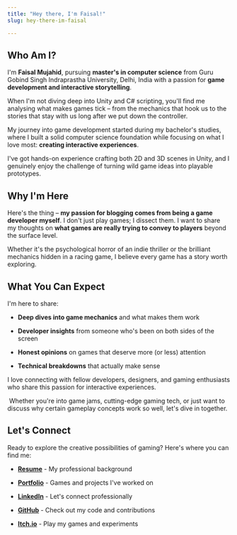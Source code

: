 ```yaml
---
title: "Hey there, I'm Faisal!"
slug: hey-there-im-faisal

---
```


## **Who Am I?**

I'm **Faisal Mujahid**, pursuing **master's in computer science** from Guru Gobind Singh Indraprastha University, Delhi, India with a passion for **game development and interactive storytelling**.

When I'm not diving deep into Unity and C# scripting, you'll find me analysing what makes games tick – from the mechanics that hook us to the stories that stay with us long after we put down the controller.

My journey into game development started during my bachelor's studies, where I built a solid computer science foundation while focusing on what I love most: **creating interactive experiences**.

I've got hands-on experience crafting both 2D and 3D scenes in Unity, and I genuinely enjoy the challenge of turning wild game ideas into playable prototypes.

## **Why I'm Here**

Here's the thing – **my passion for blogging comes from being a game developer myself**. I don't just play games; I dissect them. I want to share my thoughts on **what games are really trying to convey to players** beyond the surface level.

Whether it's the psychological horror of an indie thriller or the brilliant mechanics hidden in a racing game, I believe every game has a story worth exploring.

## **What You Can Expect**

I'm here to share:

* **Deep dives into game mechanics** and what makes them work
    
* **Developer insights** from someone who's been on both sides of the screen
    
* **Honest opinions** on games that deserve more (or less) attention
    
* **Technical breakdowns** that actually make sense
    

I love connecting with fellow developers, designers, and gaming enthusiasts who share this passion for interactive experiences.

 Whether you're into game jams, cutting-edge gaming tech, or just want to discuss why certain gameplay concepts work so well, let's dive in together.

## **Let's Connect**

Ready to explore the creative possibilities of gaming? Here's where you can find me:

* [**Resume**](https://drive.google.com/file/d/1MbngkugYjptsddTbazqBF5w7R6njSN6M/view?usp=drive_link) - My professional background
    
* [**Portfolio**](https://faisal-xi.vercel.app/) - Games and projects I've worked on
    
* [**LinkedIn**](https://www.linkedin.com/in/faisal-mujahid-745168273) - Let's connect professionally
    
* [**GitHub**](https://github.com/Faisal18Ansari) - Check out my code and contributions
    
* [**Itch.io**](https://faisal-mujahid.itch.io/) - Play my games and experiments